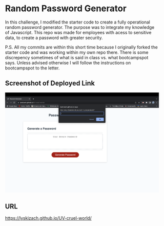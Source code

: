 # Random Password Generator

In this challenge, I modified the starter code to create a fully operational random password generator. The purpose was to integrate my knowledge of Javascript. This repo was made for employees with acess to sensitive data, to create a password with greater security.

P.S. All my commits are within this short time because I originally forked the starter code and was working within my own repo there. There is some discrepency sometimes of what is said in class vs. what bootcampspot says. Unless advised otherwise I will follow the instructions on bootcampspot to the letter.

## Screenshot of Deployed Link
![alt text](Screenshot.png "Screenshot of deployed link")

## URL
https://lyskizach.github.io/UV-cruel-world/